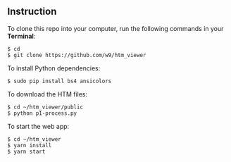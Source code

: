 Instruction
-----------

To clone this repo into your computer, run the following commands in your **Terminal**:

```
$ cd
$ git clone https://github.com/w9/htm_viewer
```

To install Python dependencies:

```
$ sudo pip install bs4 ansicolors
```

To download the HTM files:

```
$ cd ~/htm_viewer/public
$ python p1-process.py
```

To start the web app:

```
$ cd ~/htm_viewer
$ yarn install
$ yarn start
```
